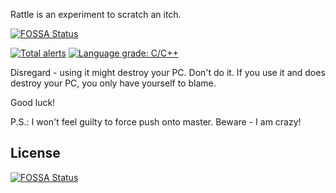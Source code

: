 Rattle is an experiment to scratch an itch.

[![FOSSA Status](https://app.fossa.io/api/projects/git%2Bgithub.com%2Fpmatos%2Frattle.svg?type=shield)](https://app.fossa.io/projects/git%2Bgithub.com%2Fpmatos%2Frattle?ref=badge_shield)

[![Total alerts](https://img.shields.io/lgtm/alerts/g/pmatos/rattle.svg?logo=lgtm&logoWidth=18)](https://lgtm.com/projects/g/pmatos/rattle/alerts/) [![Language grade: C/C++](https://img.shields.io/lgtm/grade/cpp/g/pmatos/rattle.svg?logo=lgtm&logoWidth=18)](https://lgtm.com/projects/g/pmatos/rattle/context:cpp)

Disregard - using it might destroy your PC. Don't do it.
If you use it and does destroy your PC, you only have yourself to blame.

Good luck!

P.S.: I won't feel guilty to force push onto master. Beware - I am crazy!


## License
[![FOSSA Status](https://app.fossa.io/api/projects/git%2Bgithub.com%2Fpmatos%2Frattle.svg?type=large)](https://app.fossa.io/projects/git%2Bgithub.com%2Fpmatos%2Frattle?ref=badge_large)